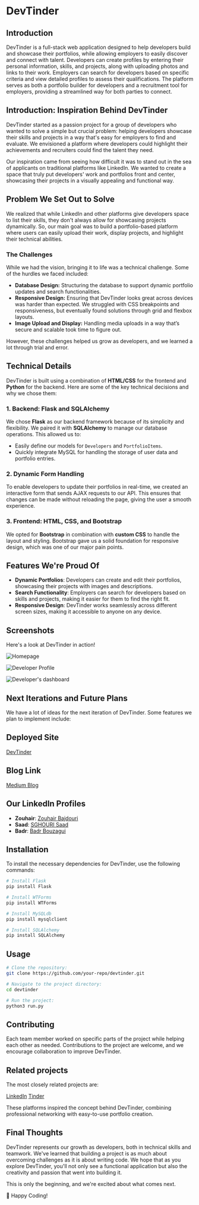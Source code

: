 # DevTinder

## Introduction
DevTinder is a full-stack web application designed to help developers build and showcase their portfolios, while allowing employers to easily discover and connect with talent. Developers can create profiles by entering their personal information, skills, and projects, along with uploading photos and links to their work. Employers can search for developers based on specific criteria and view detailed profiles to assess their qualifications. The platform serves as both a portfolio builder for developers and a recruitment tool for employers, providing a streamlined way for both parties to connect.
## Introduction: Inspiration Behind DevTinder

DevTinder started as a passion project for a group of developers who wanted to solve a simple but crucial problem: helping developers showcase their skills and projects in a way that's easy for employers to find and evaluate. We envisioned a platform where developers could highlight their achievements and recruiters could find the talent they need.

Our inspiration came from seeing how difficult it was to stand out in the sea of applicants on traditional platforms like LinkedIn. We wanted to create a space that truly put developers' work and portfolios front and center, showcasing their projects in a visually appealing and functional way.

## Problem We Set Out to Solve

We realized that while LinkedIn and other platforms give developers space to list their skills, they don't always allow for showcasing projects dynamically. So, our main goal was to build a portfolio-based platform where users can easily upload their work, display projects, and highlight their technical abilities.

### The Challenges

While we had the vision, bringing it to life was a technical challenge. Some of the hurdles we faced included:
- **Database Design:** Structuring the database to support dynamic portfolio updates and search functionalities.
- **Responsive Design:** Ensuring that DevTinder looks great across devices was harder than expected. We struggled with CSS breakpoints and responsiveness, but eventually found solutions through grid and flexbox layouts.
- **Image Upload and Display:** Handling media uploads in a way that’s secure and scalable took time to figure out.

However, these challenges helped us grow as developers, and we learned a lot through trial and error.

## Technical Details

DevTinder is built using a combination of **HTML/CSS** for the frontend and **Python** for the backend. Here are some of the key technical decisions and why we chose them:

### 1. Backend: Flask and SQLAlchemy
We chose **Flask** as our backend framework because of its simplicity and flexibility. We paired it with **SQLAlchemy** to manage our database operations. This allowed us to:
- Easily define our models for `Developers` and `PortfolioItems`.
- Quickly integrate MySQL for handling the storage of user data and portfolio entries.

### 2. Dynamic Form Handling
To enable developers to update their portfolios in real-time, we created an interactive form that sends AJAX requests to our API. This ensures that changes can be made without reloading the page, giving the user a smooth experience.

### 3. Frontend: HTML, CSS, and Bootstrap
We opted for **Bootstrap** in combination with **custom CSS** to handle the layout and styling. Bootstrap gave us a solid foundation for responsive design, which was one of our major pain points.


## Features We're Proud Of

- **Dynamic Portfolios**: Developers can create and edit their portfolios, showcasing their projects with images and descriptions.
- **Search Functionality**: Employers can search for developers based on skills and projects, making it easier for them to find the right fit.
- **Responsive Design**: DevTinder works seamlessly across different screen sizes, making it accessible to anyone on any device.


## Screenshots

Here's a look at DevTinder in action!

![Homepage](static/images/HOME.png)

![Developer Profile](static/images/profile.png)

![Developer's dashboard](static/images/Dashnoard.png)

## Next Iterations and Future Plans

We have a lot of ideas for the next iteration of DevTinder. Some features we plan to implement include:

## Deployed Site
[DevTinder](http://zoubjd.tech)

## Blog Link
[Medium Blog](https://medium.com/@easyasway123/introducing-devtinder-a-developer-recruitment-platform-265df3b45911)

## Our LinkedIn Profiles
- **Zouhair**: [Zouhair Bajdouri](https://www.linkedin.com/in/zouhair-bajdouri-5a33a5280/)
- **Saad**: [SGHOURI Saad](https://www.linkedin.com/in/saad-sghouri-04a752180/)
- **Badr**: [Badr Bouzagui](https://www.linkedin.com/in/badr-bouzagui-23aa41265/)

## Installation

To install the necessary dependencies for DevTinder, use the following commands:

```bash
# Install Flask
pip install Flask

# Install WTForms
pip install WTForms

# Install MySQLdb
pip install mysqlclient

# Install SQLAlchemy
pip install SQLAlchemy
```
## Usage
```bash
# Clone the repository:
git clone https://github.com/your-repo/devtinder.git

# Navigate to the project directory:
cd devtinder

# Run the project:
python3 run.py

```

## Contributing

Each team member worked on specific parts of the project while helping each other as needed. Contributions to the project are welcome, and we encourage collaboration to improve DevTinder.

## Related projects

The most closely related projects are:

[LinkedIn](https://www.linkedin.com/)
[Tinder](https://tinder.com/)

These platforms inspired the concept behind DevTinder, combining professional networking with easy-to-use portfolio creation.

## Final Thoughts

DevTinder represents our growth as developers, both in technical skills and teamwork. We've learned that building a project is as much about overcoming challenges as it is about writing code. We hope that as you explore DevTinder, you'll not only see a functional application but also the creativity and passion that went into building it.

This is only the beginning, and we're excited about what comes next.

🚀 Happy Coding!